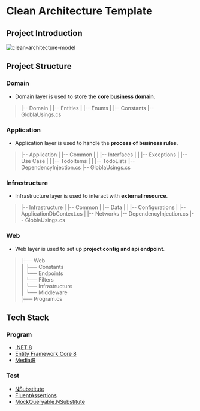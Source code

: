 # Clean Architecture Template

## Project Introduction

![clean-architecture-model](https://fruitbox.blob.core.windows.net/project/readme/clean-architecture-model.webp)

## Project Structure

### Domain

* Domain layer is used to store the **core business domain**.

>|-- Domain
>|   |-- Entities
>|   |-- Enums
>|   |-- Constants
>|-- GloblaUsings.cs

### Application

* Application layer is used to handle the **process of business rules**.

>|-- Application
>|   |-- Common
>|   |   |-- Interfaces
>|   |   |-- Exceptions
>|   |-- Use Case
>|   |   |-- TodoItems
>|   |   |-- TodoLists
>|-- DependencyInjection.cs
>|-- GloblaUsings.cs

### Infrastructure

* Infrastructure layer is used to interact with **external resource**.

>|-- Infrastructure
>|   |-- Common
>|   |-- Data
>|   |   |-- Configurations
>|   |-- ApplicationDbContext.cs
>|   |-- Networks
>|-- DependencyInjection.cs
>|-- GloblaUsings.cs

### Web

* Web layer is used to set up **project config and api endpoint**.

>├── Web \
>│ ├── Constants \
>│ └── Endpoints \
>│ └── Filters \
>│ └── Infrastructure \
>│ └── Middleware \
>├── Program.cs

## Tech Stack

### Program

* [.NET 8](https://learn.microsoft.com/en-us/dotnet/core/whats-new/dotnet-8)
* [Entity Framework Core 8](https://learn.microsoft.com/en-us/ef/core/what-is-new/ef-core-8.0/whatsnew)
* [MediatR](https://github.com/jbogard/MediatR)

### Test

* [NSubstitute](https://nsubstitute.github.io/)
* [FluentAssertions](https://fluentassertions.com/introduction)
* [MockQueryable.NSubstitute](https://github.com/romantitov/MockQueryable)
